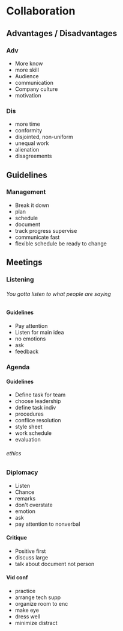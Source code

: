 # Collaboration

## Advantages / Disadvantages 

### Adv

- More know
- more skill
- Audience
- communication
- Company culture 
- motivation


### Dis
- more time
- conformity
- disjointed, non-uniform
- unequal work
- alienation
- disagreements


## Guidelines

### Management

- Break it down 
- plan 
- schedule
- document
- track progress supervise
- communicate fast
- flexible schedule be ready to change

## Meetings

### Listening

###### You gotta listen to what people are saying

#### Guidelines

- Pay attention
- Listen for main idea
- no emotions
- ask
- feedback

### Agenda

#### Guidelines

- Define task for team
- choose leadership
- define task indiv
- procedures
- conflice resolution
- style sheet
- work schedule
- evaluation 

###### ethics

### Diplomacy
- Listen 
- Chance
- remarks
- don't overstate
- emotion
- ask 
- pay attention to nonverbal 

#### Critique
- Positive first
- discuss large
- talk about document not person

#### Vid conf

- practice
- arrange tech supp
- organize room to enc
- make eye 
- dress well
- minimize distract

